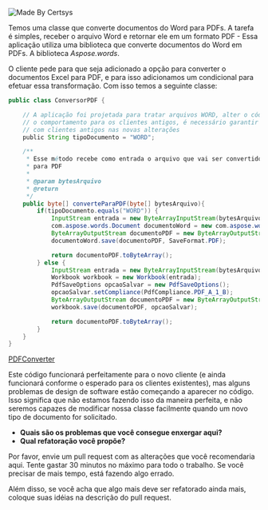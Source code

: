
![Made By Certsys](https://img.shields.io/badge/made%20by-CERTSYS-green.svg)

Temos uma classe que converte documentos do Word para PDFs. A tarefa é simples, receber o arquivo Word e retornar ele em um formato PDF - Essa aplicação utiliza uma biblioteca que converte documentos do Word em PDFs. A biblioteca *Aspose.words*.

O cliente pede para que seja adicionado a opção para converter o documentos Excel para PDF, e para isso adicionamos um condicional para efetuar essa transformação. Com isso temos a seguinte classe:
```java
public class ConversorPDF {

    // A aplicação foi projetada para tratar arquivos WORD, alter o código vai modificar 
    // o comportamento para os clientes antigos, é necessário garantir a compatibilidade 
    // com clientes antigos nas novas alterações
    public String tipoDocumento = "WORD";

    /**
     * Esse método recebe como entrada o arquivo que vai ser convertido
     * para PDF
     *
     * @param bytesArquivo
     * @return
     */
    public byte[] converteParaPDF(byte[] bytesArquivo){
        if(tipoDocumento.equals("WORD")) {
            InputStream entrada = new ByteArrayInputStream(bytesArquivo);
            com.aspose.words.Document documentoWord = new com.aspose.words.Document(entrada);
            ByteArrayOutputStream documentoPDF = new ByteArrayOutputStream();
            documentoWord.save(documentoPDF, SaveFormat.PDF);

            return documentoPDF.toByteArray();
        } else {
            InputStream entrada = new ByteArrayInputStream(bytesArquivo);
            Workbook workbook = new Workbook(entrada);
            PdfSaveOptions opcaoSalvar = new PdfSaveOptions();
            opcaoSalvar.setCompliance(PdfCompliance.PDF_A_1_B);
            ByteArrayOutputStream documentoPDF = new ByteArrayOutputStream();
            workbook.save(documentoPDF, opcaoSalvar);

            return documentoPDF.toByteArray();
        }
    }
}
```
[PDFConverter](https://github.com/certsys/quia-java/blob/master/PDFConverter.java)

Este código funcionará perfeitamente para o novo cliente (e ainda funcionará conforme o esperado para os clientes existentes), mas alguns problemas de design de software estão começando a aparecer no código. Isso significa que não estamos fazendo isso da maneira perfeita, e não seremos capazes de modificar nossa classe facilmente quando um novo tipo de documento for solicitado.

- **Quais são os problemas que você consegue enxergar aqui?**
- **Qual refatoração você propõe?**

Por favor, envie um pull request com as alterações que você recomendaria aqui. Tente gastar 30 minutos no máximo para todo o trabalho. Se você precisar de mais tempo, está fazendo algo errado. 

Além disso, se você acha que algo mais deve ser refatorado ainda mais, coloque suas idéias na descrição do pull request.
